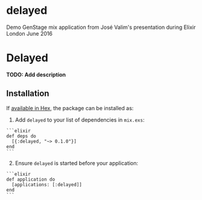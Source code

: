 # delayed
Demo GenStage mix application from José Valim's presentation during Elixir London June 2016

# Delayed

**TODO: Add description**

## Installation

If [available in Hex](https://hex.pm/docs/publish), the package can be installed as:

  1. Add `delayed` to your list of dependencies in `mix.exs`:

    ```elixir
    def deps do
      [{:delayed, "~> 0.1.0"}]
    end
    ```

  2. Ensure `delayed` is started before your application:

    ```elixir
    def application do
      [applications: [:delayed]]
    end
    ```

